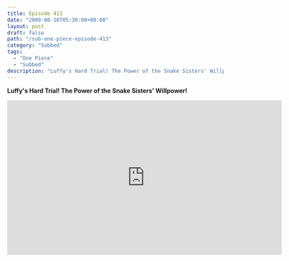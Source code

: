 ```yaml
---
title: Episode 413
date: "2009-08-16T05:30:00+00:00"
layout: post
draft: false
path: "/sub-one-piece-episode-413"
category: "Subbed"
tags:
  - "One Piece"
  - "Subbed"
description: "Luffy's Hard Trial! The Power of the Snake Sisters' Willpower!"
---
```


**Luffy's Hard Trial! The Power of the Snake Sisters' Willpower!**

<iframe width="640" height="360" src="https://www.rapidvideo.com/e/G0NNUILQCQ" frameborder="0" marginwidth=0 marginheight=0 scrolling=no allowfullscreen></iframe>

